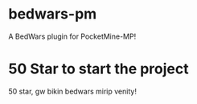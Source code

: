 # bedwars-pm
A BedWars plugin for PocketMine-MP!
# 50 Star to start the project
50 star, gw bikin bedwars mirip venity!
